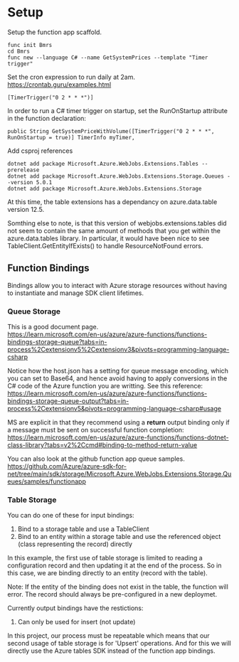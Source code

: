 # Setup
Setup the function app scaffold.
```
func init Bmrs
cd Bmrs
func new --language C# --name GetSystemPrices --template "Timer trigger"
```

Set the cron expression to run daily at 2am.  
https://crontab.guru/examples.html  
```
[TimerTrigger("0 2 * * *")]
```

In order to run a C# timer trigger on startup, set the RunOnStartup attribute in the function declaration:  
```
public String GetSystemPriceWithVolume([TimerTrigger("0 2 * * *", RunOnStartup = true)] TimerInfo myTimer,
```
  
Add csproj references  
```
dotnet add package Microsoft.Azure.WebJobs.Extensions.Tables --prerelease
dotnet add package Microsoft.Azure.WebJobs.Extensions.Storage.Queues --version 5.0.1
dotnet add package Microsoft.Azure.WebJobs.Extensions.Storage
```

At this time, the table extensions has a dependancy on azure.data.table version 12.5.  

Somthing else to note, is that this version of webjobs.extensions.tables did not seem to contain the same amount of methods that you get within the azure.data.tables library.  In particular, it would have been nice to see TableClient.GetEntityIfExists() to handle ResourceNotFound errors.


## Function Bindings
Bindings allow you to interact with Azure storage resources without having to instantiate and manage SDK client lifetimes.

### Queue Storage
This is a good document page.  
https://learn.microsoft.com/en-us/azure/azure-functions/functions-bindings-storage-queue?tabs=in-process%2Cextensionv5%2Cextensionv3&pivots=programming-language-csharp

Notice how the host.json has a setting for queue message encoding, which you can set to Base64, and hence avoid having to apply conversions in the C# code of the Azure function you are writting.  See this reference:  
https://learn.microsoft.com/en-us/azure/azure-functions/functions-bindings-storage-queue-output?tabs=in-process%2Cextensionv5&pivots=programming-language-csharp#usage

MS are explicit in that they recommend using a **return** output binding only if a message must be sent on successful function completion:  
https://learn.microsoft.com/en-us/azure/azure-functions/functions-dotnet-class-library?tabs=v2%2Ccmd#binding-to-method-return-value

You can also look at the github function app queue samples.  
https://github.com/Azure/azure-sdk-for-net/tree/main/sdk/storage/Microsoft.Azure.WebJobs.Extensions.Storage.Queues/samples/functionapp

### Table Storage
You can do one of these for input bindings:  
1. Bind to a storage table and use a TableClient
2. Bind to an entity within a storage table and use the referenced object (class representing the record) directly  

In this example, the first use of table storage is limited to reading a configuration record and then updating it at the end of the process.  So in this case, we are binding directly to an entity (record with the table).  

Note: If the entity of the binding does not exist in the table, the function will error.   The record should always be pre-configured in a new deploymet.     

Currently output bindings have the restictions:  
1. Can only be used for insert (not update)  

In this project, our process must be repeatable which means that our second usage of table storage is for 'Upsert' operations.  And for this we will directly use the Azure tables SDK instead of the function app bindings.    





